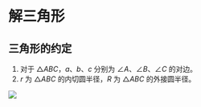 # 解三角形

## 三角形的约定

1. 对于 $\triangle ABC$，$a$、$b$、$c$ 分别为 $\angle A$、$\angle B$、$\angle C$ 的对边。
2. $r$ 为 $\triangle ABC$ 的内切圆半径，$R$ 为 $\triangle ABC$ 的外接圆半径。

![](assets/Triangle_with_notations_2.svg)
